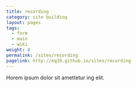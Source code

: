 ```yaml
---
title: recording
category: site building
layout: pages
tags:
  - form
  - main
  - wiki
weight: 8
permalink: /sites/recording
pagelink: http://eq19.github.io/sites/recording
---
```


Horem ipsum dolor sit amettetur ing elit. 
